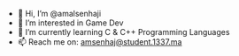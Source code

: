 - 👋 Hi, I’m @amalsenhaji
- 👀 I’m interested in Game Dev
- 🌱 I’m currently learning C & C++ Programming Languages
- 📫 Reach me on: amsenhaj@student.1337.ma

<!---
amalsenhaji/amalsenhaji is a ✨ special ✨ repository because its `README.md` (this file) appears on your GitHub profile.
You can click the Preview link to take a look at your changes.
--->
